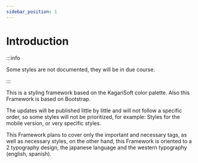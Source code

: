 ```yaml
---
sidebar_position: 1
---
```


# Introduction

:::info

Some styles are not documented, they will be in due course.

:::

This is a styling framework based on the KagariSoft color palette. Also this Framework is based on Bootstrap.

The updates will be published little by little and will not follow a specific order, so some styles will not be prioritized, for example: Styles for the mobile version, or very specific styles.

This Framework plans to cover only the important and necessary tags, as well as necessary styles, on the other hand, this Framework is oriented to a 2 typography design, the japanese language and the western typography (english, spanish).
